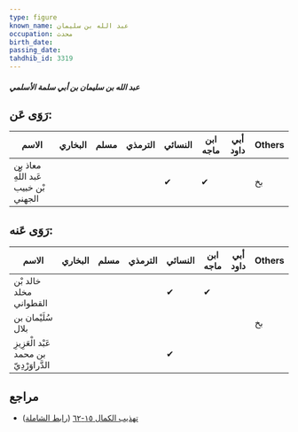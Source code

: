 ```yaml
---
type: figure
known_name: عبد الله بن سليمان
occupation: محدث
birth_date:
passing_date:
tahdhib_id: 3319
---
```

##### عبد الله بن سليمان بن أبي سلمة الأسلمي

## رَوَى عَن:
| الاسم                                | البخاري | مسلم | الترمذي | النسائي | ابن ماجه | أبي داود | Others |
| ------------------------------------ | ------- | ---- | ------- | ------- | -------- | -------- | ------ |
| معاذ بن عَبد اللَّهِ بْن خبيب الجهني |         |      |         | ✔       | ✔        |          | بخ     |
## رَوَى عَنه:
| الاسم                                    | البخاري | مسلم | الترمذي | النسائي | ابن ماجه | أبي داود | Others |
| ---------------------------------------- | ------- | ---- | ------- | ------- | -------- | -------- | ------ |
| خالد بْن مخلد القطواني                   |         |      |         | ✔       | ✔        |          |        |
| سُلَيْمان بن بلال                        |         |      |         |         |          |          | بخ     |
| عَبْد الْعَزِيزِ بن محمد الدَّراوَرْدِيّ |         |      |         | ✔       |          |          |        |
## مراجع
- [تهذيب الكمال ١٥-٦٢](obsidian://open?vault=Tahdhib-al-Kamal&file=Figures/٣٣١٩-عبد%20الله%20بن%20سليمان%20بن%20أبي%20سلمة%20الأسلمي) ([رابط الشاملة](https://shamela.ws/book/3722/7546))